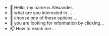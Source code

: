 - 👋 Hello, my name is Alexander.
- 👀 what are you interested in ...
- 🌱 choose one of these options ...
- 💞️ you are looking for information by clicking...
- 📫 How to reach me ...

<!---
Botaprueva123/Botaprueva123 is a ✨ special ✨ repository because its `README.md` (this file) appears on your GitHub profile.
You can click the Preview link to take a look at your changes.
--->
